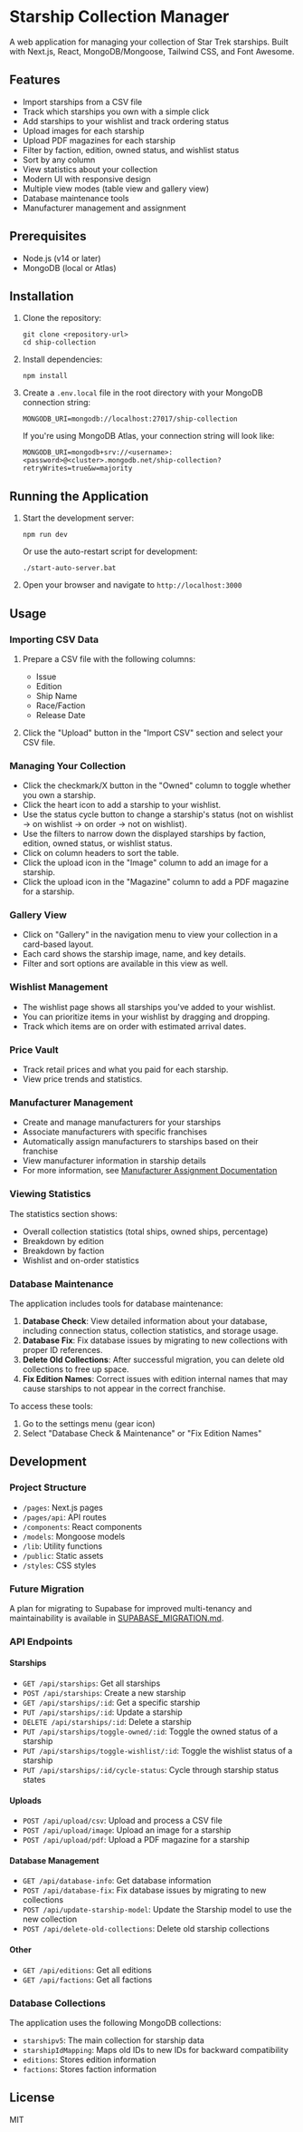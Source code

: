 # Starship Collection Manager

A web application for managing your collection of Star Trek starships. Built with Next.js, React, MongoDB/Mongoose, Tailwind CSS, and Font Awesome.

## Features

- Import starships from a CSV file
- Track which starships you own with a simple click
- Add starships to your wishlist and track ordering status
- Upload images for each starship
- Upload PDF magazines for each starship
- Filter by faction, edition, owned status, and wishlist status
- Sort by any column
- View statistics about your collection
- Modern UI with responsive design
- Multiple view modes (table view and gallery view)
- Database maintenance tools
- Manufacturer management and assignment

## Prerequisites

- Node.js (v14 or later)
- MongoDB (local or Atlas)

## Installation

1. Clone the repository:
   ```
   git clone <repository-url>
   cd ship-collection
   ```

2. Install dependencies:
   ```
   npm install
   ```

3. Create a `.env.local` file in the root directory with your MongoDB connection string:
   ```
   MONGODB_URI=mongodb://localhost:27017/ship-collection
   ```

   If you're using MongoDB Atlas, your connection string will look like:
   ```
   MONGODB_URI=mongodb+srv://<username>:<password>@<cluster>.mongodb.net/ship-collection?retryWrites=true&w=majority
   ```

## Running the Application

1. Start the development server:
   ```
   npm run dev
   ```
   
   Or use the auto-restart script for development:
   ```
   ./start-auto-server.bat
   ```

2. Open your browser and navigate to `http://localhost:3000`

## Usage

### Importing CSV Data

1. Prepare a CSV file with the following columns:
   - Issue
   - Edition
   - Ship Name
   - Race/Faction
   - Release Date

2. Click the "Upload" button in the "Import CSV" section and select your CSV file.

### Managing Your Collection

- Click the checkmark/X button in the "Owned" column to toggle whether you own a starship.
- Click the heart icon to add a starship to your wishlist.
- Use the status cycle button to change a starship's status (not on wishlist → on wishlist → on order → not on wishlist).
- Use the filters to narrow down the displayed starships by faction, edition, owned status, or wishlist status.
- Click on column headers to sort the table.
- Click the upload icon in the "Image" column to add an image for a starship.
- Click the upload icon in the "Magazine" column to add a PDF magazine for a starship.

### Gallery View

- Click on "Gallery" in the navigation menu to view your collection in a card-based layout.
- Each card shows the starship image, name, and key details.
- Filter and sort options are available in this view as well.

### Wishlist Management

- The wishlist page shows all starships you've added to your wishlist.
- You can prioritize items in your wishlist by dragging and dropping.
- Track which items are on order with estimated arrival dates.

### Price Vault

- Track retail prices and what you paid for each starship.
- View price trends and statistics.

### Manufacturer Management

- Create and manage manufacturers for your starships
- Associate manufacturers with specific franchises
- Automatically assign manufacturers to starships based on their franchise
- View manufacturer information in starship details
- For more information, see [Manufacturer Assignment Documentation](docs/manufacturer-assignment.md)

### Viewing Statistics

The statistics section shows:
- Overall collection statistics (total ships, owned ships, percentage)
- Breakdown by edition
- Breakdown by faction
- Wishlist and on-order statistics

### Database Maintenance

The application includes tools for database maintenance:
1. **Database Check**: View detailed information about your database, including connection status, collection statistics, and storage usage.
2. **Database Fix**: Fix database issues by migrating to new collections with proper ID references.
3. **Delete Old Collections**: After successful migration, you can delete old collections to free up space.
4. **Fix Edition Names**: Correct issues with edition internal names that may cause starships to not appear in the correct franchise.

To access these tools:
1. Go to the settings menu (gear icon)
2. Select "Database Check & Maintenance" or "Fix Edition Names"

## Development

### Project Structure

- `/pages`: Next.js pages
- `/pages/api`: API routes
- `/components`: React components
- `/models`: Mongoose models
- `/lib`: Utility functions
- `/public`: Static assets
- `/styles`: CSS styles

### Future Migration

A plan for migrating to Supabase for improved multi-tenancy and maintainability is available in [SUPABASE_MIGRATION.md](./SUPABASE_MIGRATION.md).

### API Endpoints

#### Starships
- `GET /api/starships`: Get all starships
- `POST /api/starships`: Create a new starship
- `GET /api/starships/:id`: Get a specific starship
- `PUT /api/starships/:id`: Update a starship
- `DELETE /api/starships/:id`: Delete a starship
- `PUT /api/starships/toggle-owned/:id`: Toggle the owned status of a starship
- `PUT /api/starships/toggle-wishlist/:id`: Toggle the wishlist status of a starship
- `PUT /api/starships/:id/cycle-status`: Cycle through starship status states

#### Uploads
- `POST /api/upload/csv`: Upload and process a CSV file
- `POST /api/upload/image`: Upload an image for a starship
- `POST /api/upload/pdf`: Upload a PDF magazine for a starship

#### Database Management
- `GET /api/database-info`: Get database information
- `POST /api/database-fix`: Fix database issues by migrating to new collections
- `POST /api/update-starship-model`: Update the Starship model to use the new collection
- `POST /api/delete-old-collections`: Delete old starship collections

#### Other
- `GET /api/editions`: Get all editions
- `GET /api/factions`: Get all factions

### Database Collections

The application uses the following MongoDB collections:
- `starshipv5`: The main collection for starship data
- `starshipIdMapping`: Maps old IDs to new IDs for backward compatibility
- `editions`: Stores edition information
- `factions`: Stores faction information

## License

MIT 